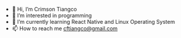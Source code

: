 - 👋 Hi, I’m Crimson Tiangco
- 👀 I’m interested in programming
- 🌱 I’m currently learning React Native and Linux Operating System
- 📫 How to reach me cftiangco@gmail.com

<!---
cftiangco/cftiangco is a ✨ special ✨ repository because its `README.md` (this file) appears on your GitHub profile.
You can click the Preview link to take a look at your changes.
--->
